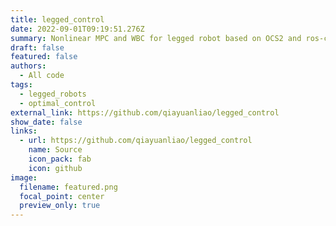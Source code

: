 ```yaml
---
title: legged_control
date: 2022-09-01T09:19:51.276Z
summary: Nonlinear MPC and WBC for legged robot based on OCS2 and ros-controls.
draft: false
featured: false
authors:
  - All code
tags:
  - legged_robots
  - optimal_control
external_link: https://github.com/qiayuanliao/legged_control
show_date: false
links:
  - url: https://github.com/qiayuanliao/legged_control
    name: Source
    icon_pack: fab
    icon: github
image:
  filename: featured.png
  focal_point: center
  preview_only: true
---
```

